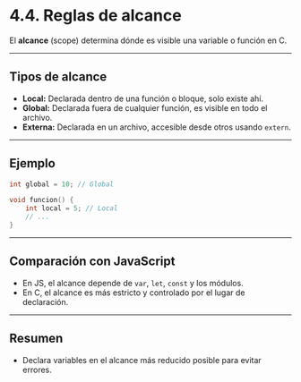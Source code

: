 # 4.4. Reglas de alcance

El **alcance** (scope) determina dónde es visible una variable o función en C.

---

## Tipos de alcance

- **Local:** Declarada dentro de una función o bloque, solo existe ahí.
- **Global:** Declarada fuera de cualquier función, es visible en todo el archivo.
- **Externa:** Declarada en un archivo, accesible desde otros usando `extern`.

---

## Ejemplo

```c
int global = 10; // Global

void funcion() {
    int local = 5; // Local
    // ...
}
```

---

## Comparación con JavaScript

- En JS, el alcance depende de `var`, `let`, `const` y los módulos.
- En C, el alcance es más estricto y controlado por el lugar de declaración.

---

## Resumen

- Declara variables en el alcance más reducido posible para evitar errores.
